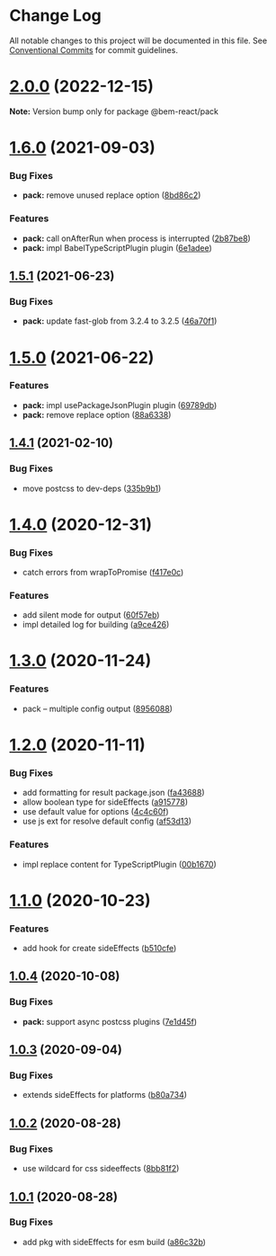 # Change Log

All notable changes to this project will be documented in this file.
See [Conventional Commits](https://conventionalcommits.org) for commit guidelines.

# [2.0.0](https://github.com/bem/bem-react/compare/@bem-react/pack@1.6.0...@bem-react/pack@2.0.0) (2022-12-15)

**Note:** Version bump only for package @bem-react/pack

# [1.6.0](https://github.com/bem/bem-react/compare/@bem-react/pack@1.5.1...@bem-react/pack@1.6.0) (2021-09-03)

### Bug Fixes

- **pack:** remove unused replace option ([8bd86c2](https://github.com/bem/bem-react/commit/8bd86c2a47d82daa93900060e88a696f24456c70))

### Features

- **pack:** call onAfterRun when process is interrupted ([2b87be8](https://github.com/bem/bem-react/commit/2b87be8384f17168f579c1bcc016a95e0ea208a5))
- **pack:** impl BabelTypeScriptPlugin plugin ([6e1adee](https://github.com/bem/bem-react/commit/6e1adee89b6056c1739965e38a8688e91d606b86))

## [1.5.1](https://github.com/bem/bem-react/compare/@bem-react/pack@1.5.0...@bem-react/pack@1.5.1) (2021-06-23)

### Bug Fixes

- **pack:** update fast-glob from 3.2.4 to 3.2.5 ([46a70f1](https://github.com/bem/bem-react/commit/46a70f1f4ff50a61817853c5ada0228d5b214332))

# [1.5.0](https://github.com/bem/bem-react/compare/@bem-react/pack@1.4.1...@bem-react/pack@1.5.0) (2021-06-22)

### Features

- **pack:** impl usePackageJsonPlugin plugin ([69789db](https://github.com/bem/bem-react/commit/69789db5f6e60e6ac9d4d7f69b3086ccb689d1fc))
- **pack:** remove replace option ([88a6338](https://github.com/bem/bem-react/commit/88a6338ff31ee124bd067f6a8de0528b8c6a8274))

## [1.4.1](https://github.com/bem/bem-react/compare/@bem-react/pack@1.4.0...@bem-react/pack@1.4.1) (2021-02-10)

### Bug Fixes

- move postcss to dev-deps ([335b9b1](https://github.com/bem/bem-react/commit/335b9b1f4a2567427c51a61304d259643ad0b6fb))

# [1.4.0](https://github.com/bem/bem-react/compare/@bem-react/pack@1.3.0...@bem-react/pack@1.4.0) (2020-12-31)

### Bug Fixes

- catch errors from wrapToPromise ([f417e0c](https://github.com/bem/bem-react/commit/f417e0cea2e1009a0367e6e3118b6dfe69654b5a))

### Features

- add silent mode for output ([60f57eb](https://github.com/bem/bem-react/commit/60f57eba7e5e74a6ac4dd779c79372c003ed7710))
- impl detailed log for building ([a9ce426](https://github.com/bem/bem-react/commit/a9ce426f8e866b817959813d3f7b15fb4b9f7ce7))

# [1.3.0](https://github.com/bem/bem-react/compare/@bem-react/pack@1.2.0...@bem-react/pack@1.3.0) (2020-11-24)

### Features

- pack – multiple config output ([8956088](https://github.com/bem/bem-react/commit/8956088d59a7c71ce4dd54d2db65a2efc24962b4))

# [1.2.0](https://github.com/bem/bem-react/compare/@bem-react/pack@1.1.0...@bem-react/pack@1.2.0) (2020-11-11)

### Bug Fixes

- add formatting for result package.json ([fa43688](https://github.com/bem/bem-react/commit/fa43688be7d66567cb9cb88f088786f3b264b033))
- allow boolean type for sideEffects ([a915778](https://github.com/bem/bem-react/commit/a915778957269667a4f049830949455facdb9782))
- use default value for options ([4c4c60f](https://github.com/bem/bem-react/commit/4c4c60f2e6d62be1ff450e67549385cc3f820b21))
- use js ext for resolve default config ([af53d13](https://github.com/bem/bem-react/commit/af53d13a3365659f1aa4db0e211672303053a51e))

### Features

- impl replace content for TypeScriptPlugin ([00b1670](https://github.com/bem/bem-react/commit/00b167092be6f786030984a1f29bcbdb7da1bb2f))

# [1.1.0](https://github.com/bem/bem-react/compare/@bem-react/pack@1.0.4...@bem-react/pack@1.1.0) (2020-10-23)

### Features

- add hook for create sideEffects ([b510cfe](https://github.com/bem/bem-react/commit/b510cfe660ee6251cda86a493d462e5b2e775be2))

## [1.0.4](https://github.com/bem/bem-react/compare/@bem-react/pack@1.0.3...@bem-react/pack@1.0.4) (2020-10-08)

### Bug Fixes

- **pack:** support async postcss plugins ([7e1d45f](https://github.com/bem/bem-react/commit/7e1d45fddc825ab3e9e2cd10ae93e5761617fcc9))

## [1.0.3](https://github.com/bem/bem-react/compare/@bem-react/pack@1.0.2...@bem-react/pack@1.0.3) (2020-09-04)

### Bug Fixes

- extends sideEffects for platforms ([b80a734](https://github.com/bem/bem-react/commit/b80a734464031d0d9724d66d813cbc4decc22784))

## [1.0.2](https://github.com/bem/bem-react/compare/@bem-react/pack@1.0.1...@bem-react/pack@1.0.2) (2020-08-28)

### Bug Fixes

- use wildcard for css sideeffects ([8bb81f2](https://github.com/bem/bem-react/commit/8bb81f2fd70b16c7fd885578889a86ab0268320f))

## [1.0.1](https://github.com/bem/bem-react/compare/@bem-react/pack@1.0.0...@bem-react/pack@1.0.1) (2020-08-28)

### Bug Fixes

- add pkg with sideEffects for esm build ([a86c32b](https://github.com/bem/bem-react/commit/a86c32bd303ca9d043769077fe9650b523640760))
